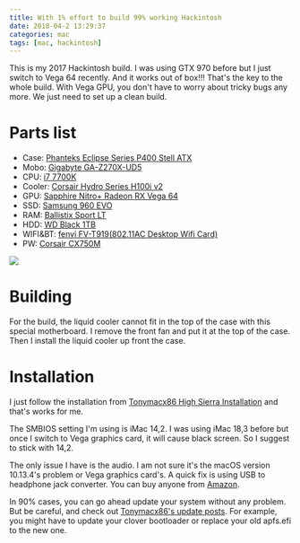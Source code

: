 ```yaml
---
title: With 1% effort to build 99% working Hackintosh
date: 2018-04-2 13:29:37
categories: mac
tags: [mac, hackintosh]
---
```


This is my 2017 Hackintosh build. I was using GTX 970 before but I just switch to Vega 64 recently. And it works out of box!!! That's the key to the whole build. With Vega GPU, you don't have to worry about tricky bugs any more. We just need to set up a clean build.

# Parts list

* Case: [Phanteks Eclipse Series P400 Stell ATX](https://www.amazon.com/gp/product/b01blhp5hs/ref=oh_aui_detailpage_o00_s00?ie=utf8&psc=1)
* Mobo: [Gigabyte GA-Z270X-UD5](https://www.amazon.com/gp/product/b01mryhw6b/ref=oh_aui_detailpage_o01_s00?ie=utf8&psc=1)
* CPU: [i7 7700K](https://www.amazon.com/gp/product/b01mxsi216/ref=oh_aui_detailpage_o01_s02?ie=utf8&psc=1)
* Cooler: [Corsair Hydro Series H100i v2](https://www.amazon.com/gp/product/b019exssbg/ref=oh_aui_detailpage_o01_s01?ie=utf8&psc=1)
* GPU: [Sapphire Nitro+ Radeon RX Vega 64](https://www.newegg.com/Product/Product.aspx?Item=N82E16814202321&cm_re=vega_64-_-14-202-321-_-Product)
* SSD: [Samsung 960 EVO](https://www.amazon.com/gp/product/b01lyfkjr7/ref=oh_aui_detailpage_o01_s00?ie=utf8&psc=1)
* RAM: [Ballistix Sport LT](https://www.amazon.com/gp/product/b01b4f3ijy/ref=oh_aui_detailpage_o01_s00?ie=utf8&psc=1)
* HDD: [WD Black 1TB](https://www.amazon.com/gp/product/b00fjrs6fu/ref=oh_aui_detailpage_o01_s01?ie=utf8&psc=1)
* WIFI&BT: [fenvi FV-T919(802.11AC Desktop Wifi Card)](https://www.amazon.com/gp/product/b01mdlg51u/ref=oh_aui_detailpage_o01_s01?ie=utf8&psc=1)
* PW: [Corsair CX750M](https://www.amazon.com/corsair-cx750m-bronze-haswell-modular/dp/b00alk3kem/ref=sr_1_1?s=electronics&ie=utf8&qid=1497980491&sr=1-1&keywords=corsair+cx+750m)

<!--more-->

![](https://ws2.sinaimg.cn/large/006tNbRwgy1fpzd05a4bvj30wk0jo0ui.jpg)

# Building

For the build, the liquid cooler cannot fit in the top of the case with this special motherboard. I remove the front fan and put it at the top of the case. Then I install the liquid cooler up front the case.

# Installation

I just follow the installation from [Tonymacx86 High Sierra Installation](https://www.tonymacx86.com/threads/unibeast-install-macos-high-sierra-on-any-supported-intel-based-pc.235474/) and that's works for me.

The SMBIOS setting I'm using is iMac 14,2. I was using iMac 18,3 before but once I switch to Vega graphics card, it will cause black screen. So I suggest to stick with 14,2.

The only issue I have is the audio. I am not sure it's the macOS version 10.13.4's problem or Vega graphics card's. A quick fix is using USB to headphone jack converter. You can buy anyone from [Amazon](https://www.amazon.com/s/ref=nb_sb_noss_1?url=search-alias%3Daps&field-keywords=usb+to+audio).

In 90% cases, you can go ahead update your system without any problem. But be careful, and check out [Tonymacx86's update posts](https://www.tonymacx86.com/forums/os-x-updates.32/). For example, you might have to update your clover bootloader or replace your old apfs.efi to the new one.
